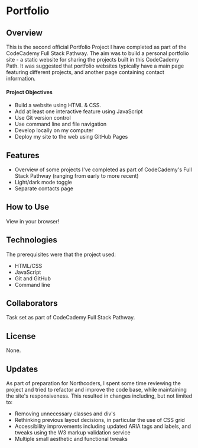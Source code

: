 # Portfolio

## Overview
This is the second official Portfolio Project I have completed as part of the CodeCademy Full Stack Pathway.
The aim was to build a personal portfolio site - a static website for sharing the projects built in this CodeCademy Path.
It was suggested that portfolio websites typically have a main page featuring different projects, and another page containing contact information.

#### Project Objectives
- Build a website using HTML & CSS.
- Add at least one interactive feature using JavaScript
- Use Git version control
- Use command line and file navigation
- Develop locally on my computer
- Deploy my site to the web using GitHub Pages

## Features
- Overview of some projects I've completed as part of CodeCademy's Full Stack Pathway (ranging from early to more recent)
- Light/dark mode toggle
- Separate contacts page

## How to Use
View in your browser!

## Technologies
The prerequisites were that the project used:
- HTML/CSS
- JavaScript
- Git and GitHub
- Command line

## Collaborators
Task set as part of CodeCademy Full Stack Pathway.

## License
None.

## Updates
As part of preparation for Northcoders, I spent some time reviewing the project and tried to refactor and improve the code base, while maintaining the site's responsiveness.
This resulted in changes including, but not limited to:
- Removing unnecessary classes and div's
- Rethinking previous layout decisions, in particular the use of CSS grid
- Accessibility improvements including updated ARIA tags and labels, and tweaks using the W3 markup validation service
- Multiple small aesthetic and functional tweaks